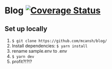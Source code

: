 # Blog [![Coverage Status](https://coveralls.io/repos/github/mcansh/blog/badge.svg)](https://coveralls.io/github/mcansh/blog)

## Set up locally

1. `$ git clone https://github.com/mcansh/blog/`
2. Install dependencies: `$ yarn install`
3. rename sample.env to .env
4. `$ yarn dev`
5. profit?!?!?
